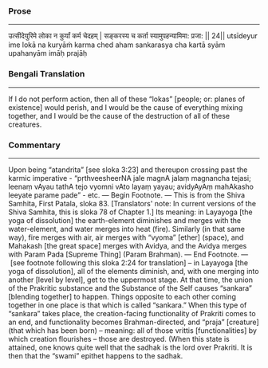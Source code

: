 ### Prose 
 --- 
उत्सीदेयुरिमे लोका न कुर्यां कर्म चेदहम् |
सङ्करस्य च कर्ता स्यामुपहन्यामिमा: प्रजा: || 24||
utsīdeyur ime lokā na kuryāṁ karma ched aham
sankarasya cha kartā syām upahanyām imāḥ prajāḥ

### Bengali Translation 
 --- 
If I do not perform action, then all of these “lokas” [people; or: planes of existence] would perish, and I would be the cause of everything mixing together, and I would be the cause of the destruction of all of these creatures.

### Commentary 
 --- 
Upon being “atandrita” [see sloka 3:23] and thereupon crossing past the karmic imperative - “pṛthveesheerNA jale magnA jalaṃ magnancha tejasi; leenaṃ vAyau tathA tejo vyomni vAto layaṃ yayau; avidyAyAṃ mahAkasho leeyate parame pade” - etc. — Begin Footnote. — This is from the Shiva Samhita, First Patala, sloka 83. [Translators' note: In current versions of the Shiva Samhita, this is sloka 78 of Chapter 1.] Its meaning: in Layayoga [the yoga of dissolution] the earth-element diminishes and merges with the water-element, and water merges into heat (fire). Similarly (in that same way), fire merges with air, air merges with “vyoma” [ether] (space), and Mahakash [the great space] merges with Avidya, and the Avidya merges with Param Pada [Supreme Thing] (Param Brahman). — End Footnote. —  [see footnote following this sloka 2:24 for translation] – in Layayoga [the yoga of dissolution], all of the elements diminish, and, with one merging into another [level by level], get to the uppermost stage. At that time, the union of the Prakritic substance and the Substance of the Self causes “sankara” [blending together] to happen. Things opposite to each other coming together in one place is that which is called “sankara.” When this type of “sankara” takes place, the creation-facing functionality of Prakriti comes to an end, and functionality becomes Brahman-directed, and “praja” [creature] (that which has been born) – meaning: all of those vrittis [functionalities] by which creation flourishes – those are destroyed. (When this state is attained, one knows quite well that the sadhak is the lord over Prakriti. It is then that the “swami” epithet happens to the sadhak.